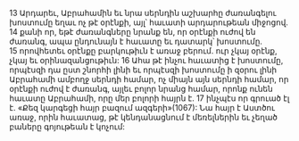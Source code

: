 13 Արդարեւ, Աբրահամին եւ նրա սերնդին աշխարհը ժառանգելու խոստումը եղաւ ոչ թէ օրէնքի, այլ՝ հաւատի արդարութեան միջոցով. 14 քանի որ, եթէ ժառանգները նրանք են, որ օրէնքի ուժով են ժառանգ, ապա ընդունայն է հաւատը եւ դատարկ՝ խոստումը. 15 որովհետեւ օրէնքը բարկութիւն է առաջ բերում. ուր չկայ օրէնք, չկայ եւ օրինազանցութիւն: 16 Ահա թէ ինչու հաւատից է խոստումը, որպէսզի դա ըստ շնորհի լինի եւ որպէսզի խոստումը ի զօրու լինի Աբրահամի ամբողջ սերնդի համար, ոչ միայն այն սերնդի համար, որ օրէնքի ուժով է ժառանգ, այլեւ բոլոր նրանց համար, որոնք ունեն հաւատը Աբրահամի, որը մեր բոլորի հայրն է. 17 ինչպէս որ գրուած էլ է. «Քեզ կարգեցի հայր բազում ազգերի»(1067): Նա հայր է Աստծու առաջ, որին հաւատաց, թէ կենդանացնում է մեռելներին եւ չեղած բաները գոյութեան է կոչում:
